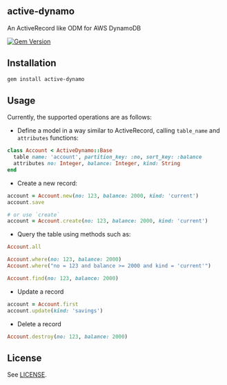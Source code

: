 active-dynamo
---

An ActiveRecord like ODM for AWS DynamoDB

[![Gem Version](https://badge.fury.io/rb/active-dynamo.svg)](https://badge.fury.io/rb/active-dynamo)

## Installation

```sh
gem install active-dynamo
```

## Usage

Currently, the supported operations are as follows:

- Define a model in a way similar to ActiveRecord, calling `table_name` and
  `attributes` functions:

```ruby
class Account < ActiveDynamo::Base
  table name: 'account', partition_key: :no, sort_key: :balance
  attributes no: Integer, balance: Integer, kind: String
end
```

- Create a new record:

```ruby
account = Account.new(no: 123, balance: 2000, kind: 'current')
account.save

# or use `create`
account = Account.create(no: 123, balance: 2000, kind: 'current')
```

- Query the table using methods such as:

```ruby
Account.all

Account.where(no: 123, balance: 2000)
Account.where("no = 123 and balance >= 2000 and kind = 'current'")

Account.find(no: 123, balance: 2000)
```

- Update a record

```ruby
account = Account.first
account.update(kind: 'savings')
```

- Delete a record

```ruby
Account.destroy(no: 123, balance: 2000)
```

## License

See [LICENSE](https://github.com/aonemd/active-dynamo/blob/master/LICENSE).
